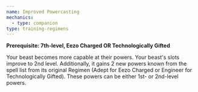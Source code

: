 ```yaml
---
name: Improved Powercasting
mechanics:
  - type: companion
type: training-regimens
---
```

__Prerequisite: 7th-level, Eezo Charged OR Technologically Gifted__

Your beast becomes more capable at their powers. Your beast's slots improve to 2nd level. Additionally, it gains 2 new powers known from the spell list from its original Regimen (Adept for Eezo Charged or Engineer for Technologically Gifted). These powers can be either 1st- or 2nd-level powers.
